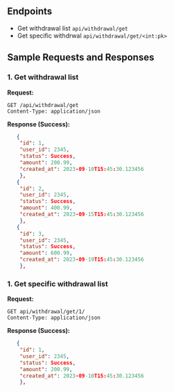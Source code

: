 ## Endpoints

- Get withdrawal list `api/withdrawal/get`
- Get specific withdrwal `api/withdrawal/get/<int:pk>`

## Sample Requests and Responses

### 1. Get withdrawal list

**Request:**

```http
GET /api/withdrawal/get
Content-Type: application/json

```

**Response (Success):**

```json  
   {
    "id": 1,
    "user_id": 2345,
    "status": Success,
    "amount": 200.99,
    "created_at": 2023-09-10T15:45:30.123456
    },
   {
    "id": 2,
    "user_id": 2345,
    "status": Success,
    "amount": 400.99,
    "created_at": 2023-09-15T15:45:30.123456
    },
   {
    "id": 3,
    "user_id": 2345,
    "status": Success,
    "amount": 600.99,
    "created_at": 2023-09-19T15:45:30.123456
    },

```
### 1. Get specific withdrawal list

**Request:**

```http
GET api/withdrawal/get/1/
Content-Type: application/json

```

**Response (Success):**

```json  
   {
    "id": 1,
    "user_id": 2345,
    "status": Success,
    "amount": 200.99,
    "created_at": 2023-09-10T15:45:30.123456
    },

```

